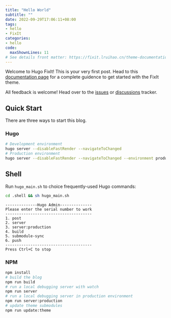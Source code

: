 ```yaml
---
title: "Hello World"
subtitle: ""
date: 2022-09-29T17:06:11+08:00
tags:
- hello
- FixIt
categories:
- hello
code:
  maxShownLines: 11
# See details front matter: https://fixit.lruihao.cn/theme-documentation-content/#front-matter
---
```


Welcome to Hugo FixIt! This is your very first post. Head to this [documentation page](https://fixit.lruihao.cn/theme-documentation-basics/) for a complete guidence to get started with the FixIt theme.

<!--more-->

All feedback is welcome! Head over to the [issues](https://github.com/hugo-fixit/FixIt/issues) or [discussions](https://github.com/hugo-fixit/FixIt/discussions) tracker.

## Quick Start

There are three ways to start this blog.

### Hugo

```bash
# Development environment
hugo server --disableFastRender --navigateToChanged
# Production environment
hugo server --disableFastRender --navigateToChanged --environment production
```

## Shell

Run `hugo_main.sh` to choice frequently-used Hugo commands:

```bash
cd .shell && sh hugo_main.sh
```

```text
--------------Hugo Admin--------------
Please enter the serial number to work
--------------------------------------
1. post
2. server
3. server:production
4. build
5. submodule-sync
6. push
--------------------------------------
Press Ctrl+C to stop
```

### NPM

```bash
npm install
# build the blog
npm run build
# run a local debugging server with watch
npm run server
# run a local debugging server in production environment
npm run server:production
# update theme submodules
npm run update:theme
```
